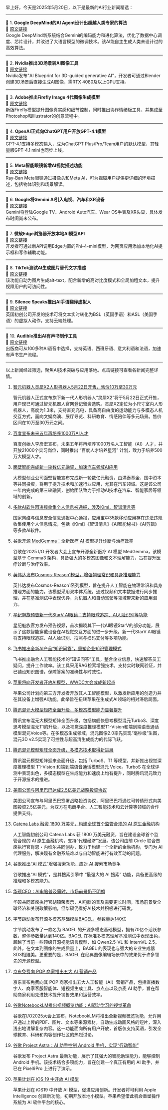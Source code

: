 早上好，今天是2025年5月20日，以下是最新的AI行业新闻精选：

---

📌 1. **Google DeepMind的AI Agent设计出超越人类专家的算法**  
🔗 [原文链接](https://www.wired.com/story/google-deepminds-ai-agent-dreams-up-algorithms-beyond-human-expertise/)  
Google DeepMind新系统结合Gemini的编码能力和进化算法，优化了数据中心调度、芯片设计，并改进了大语言模型的微调技术。该AI能自主生成人类未设计过的高效算法。

---

📌 2. **Nvidia推出3D场景转AI图像工具**  
🔗 [原文链接](https://www.theverge.com/news/658613/nvidia-ai-blueprint-blender-3d-image-references)  
Nvidia发布"AI Blueprint for 3D-guided generative AI"，开发者可通过Blender创建3D场景后直接生成AI图像，需RTX 4080及以上GPU支持。

---

📌 3. **Adobe推出Firefly Image 4代图像生成模型**  
🔗 [原文链接](https://www.theverge.com/news/655230/adobe-ai-firefly-image-model-4-availability)  
新版Firefly模型提升图像真实感和细节控制，同时推出协作情绪板工具，并集成至Photoshop和Illustrator的创意流程中。

---

📌 4. **OpenAI正式向ChatGPT用户开放GPT-4.1模型**  
🔗 [原文链接](https://www.theverge.com/news/667507/openai-chatgpt-gpt-4-1-ai-model-general-availability)  
GPT-4.1支持多模态输入，成为ChatGPT Plus/Pro/Team用户的默认模型，其轻量版GPT-4.1 mini也同步上线。

---

📌 5. **Meta智能眼镜新增AI视觉描述功能**  
🔗 [原文链接](https://www.theverge.com/news/667613/ray-ban-meta-smart-glasses-ai-detailed-responses-call-a-volunteer)  
Ray-Ban Meta眼镜通过摄像头和Meta AI，可为视障用户提供更详细的环境描述，包括物体识别和场景解读。

---

📌 6. **Google将Gemini AI引入电视、汽车和XR设备**  
🔗 [原文链接](https://www.theverge.com/news/665161/google-gemini-tvs-cars-smartwatches-android-xr)  
Gemini将登陆Google TV、Android Auto汽车、Wear OS手表及XR头显，具体发布时间尚未公布。

---

📌 7. **微软Edge浏览器开放本地AI模型API**  
🔗 [原文链接](https://www.theverge.com/news/669528/microsoft-ai-edge-browser-web-app-build-apis)  
开发者可通过新API调用Edge内置的Phi-4-mini模型，为网页应用添加本地化AI提示框和写作辅助功能。

---

📌 8. **TikTok测试AI生成图片替代文字描述**  
🔗 [原文链接](https://www.theverge.com/news/666632/tiktok-accessibility-ai-generated-alt-text-contrast-bold)  
该功能自动为图片生成alt-text，配合新增的高对比度模式和全局加粗文本，提升视障用户的可访问性。

---

📌 9. **Silence Speaks推出AI手语翻译虚拟人**  
🔗 [原文链接](https://www.wired.com/story/silence-speaks-deaf-ai-signing/)  
英国初创公司开发的技术可将文本实时转化为BSL（英国手语）和ASL（美国手语）的虚拟人动作，支持云端处理。

---

📌 10. **Audible推出AI有声书制作工具**  
🔗 [原文链接](https://www.theverge.com/news/666136/amazon-audible-ai-narration-audiobooks-translation)  
出版商可从100多种AI语音中选择，支持英语、西班牙语、意大利语和法语，加速有声书生产流程。

---

以上新闻经过筛选，聚焦AI技术突破与应用落地。点击链接可查看各新闻完整详情。

1. [智元机器人灵犀X2人形机器人5月22日开售，售价10万至30万元]()

    智元机器人正式宣布旗下新一代人形机器人“灵犀X2”将于5月22日正式开售，用户现已可通过智元机器人官网登记留资选购。灵犀X2定位为小尺寸室内人形机器人，高度为1.3米，支持直充充电，具备高自由度的运动能力与多模态人机交互方式，面向文娱商演、展厅导览、科研教育、情感陪伴等多元场景。售价区间在10万至30万元之间。


2. [百度宣布未来五年再培养1000万AI人才](https://www.chinaz.com/2024/0520/1610753.shtml)

    百度创始人李彦宏宣布，未来五年将再培养1000万名人工智能（AI）人才，并开放21000个实习岗位，同时推出 “百度人才培养星河” 计划，致力于培养500万大模型人才。


3. [面壁智能完成新一轮数亿元融资，加速汽车领域AI应用](https://www.chinaz.com/2024/0523/1617022.shtml)

    大模型创业公司面壁智能宣布完成新一轮数亿元融资，由洪泰基金、国中资本等共同投资，将用于提升技术和加速行业应用，尤其在汽车领域。这是该公司一年内完成的第三轮融资，创始团队致力于推动AI技术在汽车、智能家居等领域的创新。


4. [多款AI软件因违规收集个人信息被通报，涉及Kimi、智谱清言等](https://pic.chinaz.com/picmap/202308110947007506_0.jpg)

    国家网络与信息安全信息通报中心通报，应用宝中35款移动应用存在违法违规收集使用个人信息情况，包括《Kimi》《智谱清言》《AI智能秘书》《AI剪辑》等多款AI软件。


5. [谷歌开源 MedGemma：全新医疗 AI 模型提升诊断与治疗效率](https://pic.chinaz.com/picmap/202307181418295015_2.jpg)

    谷歌在2025 I/O 开发者大会上宣布开源全新医疗 AI 模型 MedGemma，该模型基于 Gemma3 架构，具备强大的多模态图像和文本理解能力，旨在提升医疗诊断与治疗效率。


6. [英伟达发布Cosmos-Reason1模型，增强物理常识和具身推理能力](https://github.com/nvidia-cosmos/cosmos-reason1)

    英伟达发布Cosmos-Reason1系列模型，旨在提升人工智能在物理常识和具身推理方面的能力。该模型采用双本体系统，通过视频和文本数据进行同步推理，并在基准测试中表现优异，为机器人和自动驾驶等领域带来新的应用潜力。


7. [星纪魅族预告新一代StarV AI眼镜：支持眼球追踪、AI人脸识别等功能](https://www.chinaz.com/2025/0521/1630434.shtml)

    星纪魅族官方发布预告视频，首次揭晓其下一代AI眼镜StarV的部分功能，展示了这款智能穿戴设备在AI视觉交互方面的进一步升级。新一代StarV AI眼镜将支持眼球追踪、AI人脸识别、拍照与扫码支付等多项功能。


8. [飞书推出全新AI产品“知识问答”，重塑企业知识管理模式](https://www.chinaz.com/2025/0521/1601448.shtml)

    飞书推出融合人工智能技术的“知识问答”工具，整合企业信息，快速解答员工疑问，提升工作效率。该工具采用RAG检索增强技术，支持实时联网验证，并已铺设知识图谱，保障答案的准确性与时效性。


9. [苹果将向开发者开放AI模型，WWDC大会或成新起点](https://pic.chinaz.com/picmap/202307261637353641_4.jpg)

    苹果公司计划向第三方开发者开放其人工智能模型，以激发新应用的创造力并在其设备上增强AI功能。此举旨在扭转苹果在生成式AI领域的相对滞后局面。


10. [腾讯混元大模型矩阵全面升级，多模态模型能力显著提升](https://www.chinaz.com/2025/0521/16137230.shtml)

    腾讯宣布混元大模型矩阵全面升级，包括旗舰快思考模型混元TurboS、深度思考模型混元T1的升级，以及视觉深度推理模型T1-Vision和端到端语音通话模型混元Voice等。在多模态生成领域，混元图像2.0率先实现“毫秒级”生图，混元3D v2.5实现了可控性与超高清生成能力的代际飞跃。


11. [腾讯混元模型矩阵全面升级，多模态技术取得新进展](https://www.chinaz.com/2025/0521/1601004.shtml)

    腾讯混元模型矩阵迎来全面升级，包括 TurboS、T1 等模型，并新推出视觉深度推理模型 T1-Vision 和端到端语音通话模型混元 Voice。TurboS 在全球评测中表现出色，多模态模型在生成能力和速度上均有提升，同时腾讯混元致力于开源技术的推进。


12. [美图公司与阿里巴巴达成2.5亿美元战略投资协议](https://www.example.com/meitu-alibaba-investment)

    美图公司宣布与阿里巴巴签署战略投资协议，阿里巴巴将通过可转债形式向美图投资2.5亿美元，为双方在电商平台、人工智能技术和云计算等领域的合作提供支持。


13. [Catena Labs 融资 1800 万美元，构建全球首个监管合规的 AI 原生金融机构](https://www.example.com/catena-labs-funding)

    人工智能初创公司 Catena Labs 获 1800 万美元融资，旨在建设全球首个监管合规的 AI 原生金融机构，支持“代理经济”发展。该公司由前 Circle 联合首席执行官肖恩・内维尔共同创办，致力于构建一个全新的金融机构，专门为 AI 代理服务，解决现有金融系统难以与自动智能进行有效互动的问题。


14. [谷歌推出“AI 模式”增强搜索功能，应对 AI 搜索市场竞争](https://pic.chinaz.com/picmap/202304231721022231_3.jpg)

    谷歌推出“AI 模式”，是其搜索引擎中 “最强大的 AI 搜索” 功能，具备更高级的推理和多模态能力。


15. [华硕CEO：AI电脑普及需时，市场前景仍不明朗](#)

    华硕共同首席执行官胡镇荣表示，AI电脑的普及需要更长时间，市场前景受全球经济和关税政策影响，但华硕仍看好AI技术并积极进行研发。


16. [字节跳动发布开源多模态基础模型BAGEL，参数量达140亿](https://huggingface.co/ByteDance-Seed/BAGEL-7B-MoT)

    字节跳动发布了一款名为 BAGEL 的开源多模态基础模型，拥有70亿个活跃参数，整体参数量达到140亿。BAGEL 在标准多模态理解基准测试中表现出色，超越了当前一些顶级开源视觉语言模型，如 Qwen2.5-VL 和 InternVL-2.5。此外，在文本到图像的生成质量上，BAGEL 的表现也与强大的专业生成器 SD3相媲美。更重要的是，BAGEL 在经典图像编辑场景中的效果优于许多领先的开源模型。


17. [京东免费向 POP 商家推出五大 AI 营销产品]()

    京东宣布免费向其 POP 商家推出五大人工智能（AI）营销产品，包括直播数字人、商家客服智能体、短视频生成工具、京点点以及京麦 AI 助手，旨在帮助商家利用先进技术提升销售效果和运营效率。


18. [谷歌NotebookLM推出视频概览功能：AI驱动学习的视觉革命](https://upload.chinaz.com/2025/0521/6388342156107873671740952.jpg)

    谷歌在I/O2025大会上宣布，NotebookLM将推出全新视频概览功能，允许用户通过上传的PDF、图片、文本等来源素材，自动生成动画风格的短片，深入浅出地讲解复杂内容。这一功能面向所有用户开放，首版仅支持英语，引发全球教育、科研和内容创作社区的热烈讨论。


19. [谷歌 Project Astra：AI 助手控制 Android 手机，实现“行动智能”](https://upload.chinaz.com/2025/0521/6388341953722317333175753.png)

    谷歌发布 Project Astra 最新功能，展示了其强大的智能助理能力，能够控制 Android 手机。该技术结合多项能力，旨在创建一个真正有用的 AI 助手，并已在 Pixel9Pro 上进行了演示。


20. [苹果计划在 iOS 19 中开放 AI 模型](https://upload.chinaz.com/2025/0521/6388341872734418321079341.png)

    苹果计划在 iOS19 中开放 AI 模型，促进应用创新。开发者将可利用 Apple Intelligence 创建新功能，初期开放本地小模型。苹果希望借此机会重塑操作系统为 AI 软件平台的核心。



